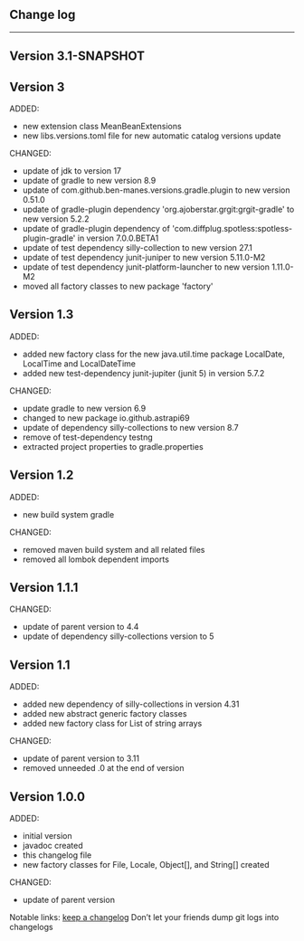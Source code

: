 ## Change log
----------------------

Version 3.1-SNAPSHOT
-------------


Version 3
-------------

ADDED:

- new extension class MeanBeanExtensions
- new libs.versions.toml file for new automatic catalog versions update

CHANGED:

- update of jdk to version 17
- update of gradle to new version 8.9
- update of com.github.ben-manes.versions.gradle.plugin to new version 0.51.0
- update of gradle-plugin dependency 'org.ajoberstar.grgit:grgit-gradle' to new version 5.2.2
- update of gradle-plugin dependency of 'com.diffplug.spotless:spotless-plugin-gradle' in version 7.0.0.BETA1
- update of test dependency silly-collection to new version 27.1
- update of test dependency junit-juniper to new version 5.11.0-M2
- update of test dependency junit-platform-launcher to new version 1.11.0-M2
- moved all factory classes to new package 'factory'

Version 1.3
-------------

ADDED:

- added new factory class for the new java.util.time package LocalDate, LocalTime and LocalDateTime
- added new test-dependency junit-jupiter (junit 5) in version 5.7.2

CHANGED:

- update gradle to new version 6.9
- changed to new package io.github.astrapi69
- update of dependency silly-collections to new version 8.7
- remove of test-dependency testng
- extracted project properties to gradle.properties

Version 1.2
-------------

ADDED:

- new build system gradle

CHANGED:

- removed maven build system and all related files
- removed all lombok dependent imports


Version 1.1.1
-------------

CHANGED:

- update of parent version to 4.4
- update of dependency silly-collections version to 5


Version 1.1
-------------

ADDED:

- added new dependency of silly-collections in version 4.31
- added new abstract generic factory classes
- added new factory class for List of string arrays

CHANGED:

- update of parent version to 3.11
- removed unneeded .0 at the end of version

Version 1.0.0
-------------

ADDED:

- initial version
- javadoc created
- this changelog file
- new factory classes for File, Locale, Object[], and String[] created

CHANGED:

- update of parent version


Notable links:
[keep a changelog](http://keepachangelog.com/en/1.0.0/) Don’t let your friends dump git logs into changelogs
